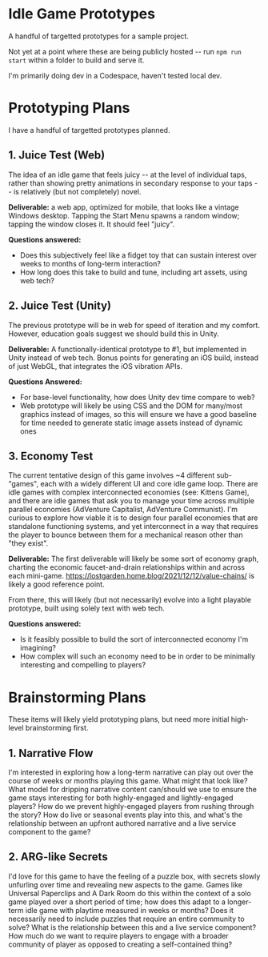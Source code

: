 # Idle Game Prototypes

A handful of targetted prototypes for a sample project.

Not yet at a point where these are being publicly hosted -- run `npm run start` within a folder to build and serve it.

I'm primarily doing dev in a Codespace, haven't tested local dev.

# Prototyping Plans

I have a handful of targetted prototypes planned.

## 1. Juice Test (Web)
The idea of an idle game that feels juicy -- at the level of individual taps, rather than showing pretty animations in secondary response to your taps -- is relatively (but not completely) novel. 

**Deliverable:** a web app, optimized for mobile, that looks like a vintage Windows desktop. Tapping the Start Menu spawns a random window; tapping the window closes it. It should feel "juicy".

**Questions answered:**
* Does this subjectively feel like a fidget toy that can sustain interest over weeks to months of long-term interaction?
* How long does this take to build and tune, including art assets, using web tech?

## 2. Juice Test (Unity)
The previous prototype will be in web for speed of iteration and my comfort. However, education goals suggest we should build this in Unity. 

**Deliverable:** A functionally-identical prototype to #1, but implemented in Unity instead of web tech. Bonus points for generating an iOS build, instead of just WebGL, that integrates the iOS vibration APIs.

**Questions Answered:**
* For base-level functionality, how does Unity dev time compare to web?
* Web prototype will likely be using CSS and the DOM for many/most graphics instead of images, so this will ensure we have a good baseline for time needed to generate static image assets instead of dynamic ones

## 3. Economy Test
The current tentative design of this game involves ~4 different sub-"games", each with a widely different UI and core idle game loop. There are idle games with complex interconnected economies (see: Kittens Game), and there are idle games that ask you to manage your time across multiple parallel economies (AdVenture Capitalist, AdVenture Communist). I'm curious to explore how viable it is to design four parallel economies that are standalone functioning systems, and yet interconnect in a way that requires the player to bounce between them for a mechanical reason other than "they exist".

**Deliverable:** The first deliverable will likely be some sort of economy graph, charting the economic faucet-and-drain relationships within and across each mini-game. https://lostgarden.home.blog/2021/12/12/value-chains/ is likely a good reference point.

From there, this will likely (but not necessarily) evolve into a light playable prototype, built using solely text with web tech.

**Questions answered:**
* Is it feasibly possible to build the sort of interconnected economy I'm imagining?
* How complex will such an economy need to be in order to be minimally interesting and compelling to players?

# Brainstorming Plans
These items will likely yield prototyping plans, but need more initial high-level brainstorming first.

## 1. Narrative Flow
I'm interested in exploring how a long-term narrative can play out over the course of weeks or months playing this game. What might that look like? What model for dripping narrative content can/should we use to ensure the game stays interesting for both highly-engaged and lightly-engaged players? How do we prevent highly-engaged players from rushing through the story? How do live or seasonal events play into this, and what's the relationship between an upfront authored narrative and a live service component to the game?

## 2. ARG-like Secrets
I'd love for this game to have the feeling of a puzzle box, with secrets slowly unfurling over time and revealing new aspects to the game. Games like Universal Paperclips and A Dark Room do this within the context of a solo game played over a short period of time; how does this adapt to a longer-term idle game with playtime measured in weeks or months? Does it necessarily need to include puzzles that require an entire community to solve? What is the relationship between this and a live service component? How much do we want to require players to engage with a broader community of player as opposed to creating a self-contained thing?